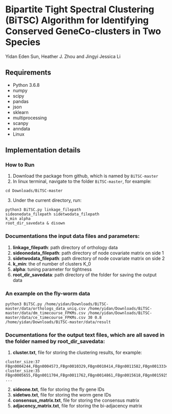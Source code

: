 # Bipartite Tight Spectral Clustering (BiTSC) Algorithm for Identifying Conserved GeneCo-clusters in Two Species
Yidan Eden Sun, Heather J. Zhou and Jingyi Jessica Li

## Requirements
* Python 3.6.8
* numpy
* scipy
* pandas
* json
* sklearn
* multiprocessing
* scanpy
* anndata
* Linux

## Implementation details

### How to Run
1. Download the package from github, which is named by ```BiTSC-master```
2. In linux terminal, navigate to the folder ```BiTSC-master```, for example:
```
cd Downloads/BiTSC-master
```
3. Under the current directory, run:
```
python3 BiTSC.py linkage_filepath 
sideonedata_filepath sidetwodata_filepath 
k_min alpha 
root_dir_savedata & disown
```
### Documentations the input data files and parameters:

1. **linkage_filepath**: path directory of orthology data
2. **sideonedata_filepath**: path directory of node covariate matrix on side 1
3. **sidetwodata_filepath**: path directory of node covariate matrix on side 2
4. **k_min**: the of number of clusters K_0
5. **alpha**: tuning parameter for tightness
6. **root_dir_savedata**: path directory of the folder for saving the output data

### An example on the fly-worm data
```
python3 BiTSC.py /home/yidan/Downloads/BiTSC-master/data/orthologs_data_uniq.csv /home/yidan/Downloads/BiTSC-master/data/dm_timecourse_FPKMs.csv /home/yidan/Downloads/BiTSC-master/data/ce_timecourse_FPKMs.csv 30 0.8 /home/yidan/Downloads/BiTSC-master/data/result
```

### Documentations for the output text files, which are all saved in the folder named by root_dir_savedata:
1. **cluster.txt**, file for storing the clustering results, for example:
```
cluster_size:37 FBgn0004244,FBgn0004573,FBgn0010329,FBgn0010414,FBgn0011582,FBgn0013334,FBgn0015519,FBgn0016975,FBgn0029846,FBgn0032151,FBgn0033876,FBgn0033958,FBgn0034136,FBgn0035170,FBgn0035364,FBgn0035756,FBgn0036934,FBgn0037698,FBgn003829,FBgn0038880,FBgn0039536,FBgn0051191,FBgn0052683,FBgn0053516,FBgn0053517,FBgn0053543,FBgn0085385,FBgn0259222,FBgn0259927,FBgn0260657,FBgn0261090,FBgn0261262,B0212.5,D2021.2,F47D12.1,ZC155.5,ZC196.7
cluster_size:35 FBgn0005655,FBgn0011704,FBgn0011762,FBgn0014861,FBgn0015618,FBgn0015925,FBgn0015929,FBgn0017577,FBgn0024332,FBgn0028700,FBgn0031078,FBgn0031252,FBgn0032698,FBgn0033089,FBgn0033846,FBgn0034908,FBgn0035194,FBgn0037569,FBgn0051054,C14B9.4,F10G7.4,F29B9.6,F32D1.1,F58B3.6,F58F6.4,K01G5.4,K08F9.2,K09H9.2,M03C11.4,R10E4.4,R53.6,W02D9.1,Y41C4A.14,Y53F4B.9,Y59A8A.1
...
```
2. **sideone.txt**, file for storing the fly gene IDs
3. **sidetwo.txt**, file for storing the worm gene IDs
4. **consensus_matrix.txt**, file for storing the consensus matrix 
5. **adjacency_matrix.txt**, file for storing the bi-adjacency matrix 

